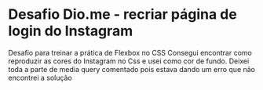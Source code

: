 # Desafio Dio.me - recriar página de login do Instagram #
Desafio para treinar a prática de Flexbox no CSS
Consegui encontrar como reproduzir as cores do Instagram no Css e usei como cor de fundo.
Deixei toda a parte de media query comentado pois estava dando um erro que não encontrei a solução
